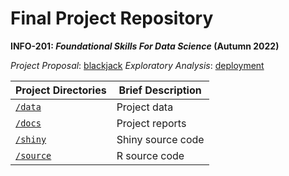 # Final Project Repository
**INFO-201: _Foundational Skills For Data Science_ (Autumn 2022)**

*Project Proposal*: [blackjack](./docs/p01-proposal.md)
*Exploratory Analysis*: [deployment](https://info201b-au2022.github.io/project-azukiplus/)

|Project Directories | Brief Description|
|---------------| -----------------|
|[`/data`](./data) | Project data |
|[`/docs`](./docs) | Project reports |
|[`/shiny`](./source) | Shiny source code |
|[`/source`](./source) | R source code |
